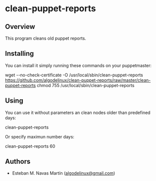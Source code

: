 clean-puppet-reports
====================

Overview
--------

This program cleans old puppet reports.


Installing
----------

You can install it simply running these commands on your puppetmaster:

   wget --no-check-certificate -O /usr/local/sbin/clean-puppet-reports https://github.com/algodelinux/clean-puppet-reports/raw/master/clean-puppet-reports 
   chmod 755 /usr/local/sbin/clean-puppet-reports


Using
----------

You can use it without parameters an clean nodes older than predefined days:

   clean-puppet-reports

Or specify maximun number days:

   clean-puppet-reports 60


## Authors

- Esteban M. Navas Martín (algodelinux@gmail.com)
